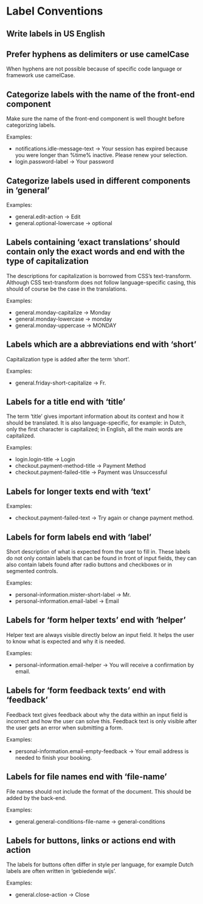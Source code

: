 # Label Conventions

## Write labels in US English

## Prefer hyphens as delimiters or use camelCase

When hyphens are not possible because of specific code language or framework use camelCase.

## Categorize labels with the name of the front-end component

Make sure the name of the front-end component is well thought before categorizing labels.

Examples:

- notifications.idle-message-text -> Your session has expired because you were longer than %time% inactive. Please renew your selection.
- login.password-label -> Your password

## Categorize labels used in different components in ‘general’

Examples:

- general.edit-action -> Edit
- general.optional-lowercase -> optional

## Labels containing ‘exact translations’ should contain only the exact words and end with the type of capitalization

The descriptions for capitalization is borrowed from CSS’s text-transform. Although CSS text-transform does not follow language-specific casing, this should of course be the case in the translations.

Examples:

- general.monday-capitalize -> Monday
- general.monday-lowercase -> monday
- general.monday-uppercase -> MONDAY

## Labels which are a abbreviations end with ‘short’

Capitalization type is added after the term ‘short’.

Examples:

- general.friday-short-capitalize -> Fr.

## Labels for a title end with ‘title’

The term ‘title’ gives important information about its context and how it should be translated. It is also language-specific, for example: in Dutch, only the first character is capitalized; in English, all the main words are capitalized.

Examples:

- login.login-title -> Login
- checkout.payment-method-title -> Payment Method
- checkout.payment-failed-title -> Payment was Unsuccessful

## Labels for longer texts end with ‘text’

Examples:

- checkout.payment-failed-text -> Try again or change payment method.

## Labels for form labels end with ‘label’

Short description of what is expected from the user to fill in. These labels do not only contain labels that can be found in front of input fields, they can also contain labels found after radio buttons and checkboxes or in segmented controls.

Examples:

- personal-information.mister-short-label -> Mr.
- personal-information.email-label -> Email

## Labels for ‘form helper texts’ end with ‘helper’

Helper text are always visible directly below an input field. It helps the user to know what is expected and why it is needed.

Examples:

- personal-information.email-helper -> You will receive a confirmation by email.

## Labels for ‘form feedback texts’ end with ‘feedback’

Feedback text gives feedback about why the data within an input field is incorrect and how the user can solve this. Feedback text is only visible after the user gets an error when submitting a form.

Examples:

- personal-information.email-empty-feedback -> Your email address is needed to finish your booking.

## Labels for file names end with ‘file-name’

File names should not include the format of the document. This should be added by the back-end.

Examples:

- general.general-conditions-file-name -> general-conditions

## Labels for buttons, links or actions end with action

The labels for buttons often differ in style per language, for example Dutch labels are often written in ‘gebiedende wijs’.

Examples:

- general.close-action -> Close
